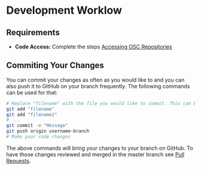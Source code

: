 # Development Worklow

## Requirements

 - **Code Access:**  Complete the steps [Accessing OSC Repositories](repo_access.md)

## Commiting Your Changes

You can commit your changes as often as you would like to and you can also push it to GitHub on your branch frequently. The following commands can be used for that:


```sh
# Replace "filename" with the file you would like to commit. This can be done for multiple files.
git add "filename"
git add "filename2"
# ...
git commit -m "Message"
git push origin username-branch
# Make your code changes
```

The above commands will bring your changes to your branch on GitHub. To have those changes reviewed and merged in the master branch see [Pull Requests](pull_requests.md).


